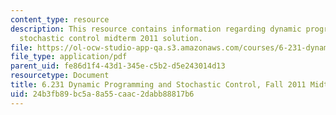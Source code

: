 ```yaml
---
content_type: resource
description: This resource contains information regarding dynamic programming and
  stochastic control midterm 2011 solution.
file: https://ol-ocw-studio-app-qa.s3.amazonaws.com/courses/6-231-dynamic-programming-and-stochastic-control-fall-2015/24b3fb89bc5a8a55caac2dabb88817b6_MIT6_231F15_mid_2011_sol.pdf
file_type: application/pdf
parent_uid: fe86d1f4-43d1-345e-c5b2-d5e243014d13
resourcetype: Document
title: 6.231 Dynamic Programming and Stochastic Control, Fall 2011 Midterm and Solutions
uid: 24b3fb89-bc5a-8a55-caac-2dabb88817b6
---
```

